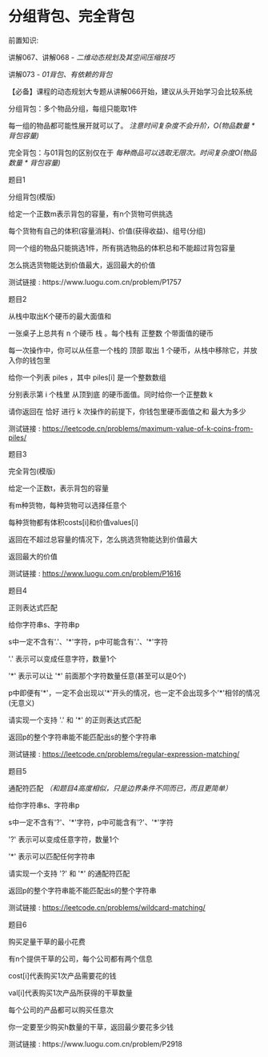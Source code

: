 # 分组背包、完全背包

前置知识:

讲解067、讲解068 \-  _二维动态规划及其空间压缩技巧_

讲解073 \-  _01背包、有依赖的背包_

【必备】课程的动态规划大专题从讲解066开始，建议从头开始学习会比较系统

分组背包：多个物品分组，每组只能取1件

每一组的物品都可能性展开就可以了。 _注意时间复杂度不会升阶，O\(物品数量 \* 背包容量\)_

完全背包：与01背包的区别仅在于  _每种商品可以选取无限次。时间复杂度O\(物品数量 \* 背包容量\)_

题目1

分组背包\(模版\)

给定一个正数m表示背包的容量，有n个货物可供挑选

每个货物有自己的体积\(容量消耗\)、价值\(获得收益\)、组号\(分组\)

同一个组的物品只能挑选1件，所有挑选物品的体积总和不能超过背包容量

怎么挑选货物能达到价值最大，返回最大的价值

测试链接 : https://www\.luogu\.com\.cn/problem/P1757

题目2

从栈中取出K个硬币的最大面值和

一张桌子上总共有 n 个硬币 栈 。每个栈有 正整数 个带面值的硬币

每一次操作中，你可以从任意一个栈的 顶部 取出 1 个硬币，从栈中移除它，并放入你的钱包里

给你一个列表 piles ，其中 piles\[i\] 是一个整数数组

分别表示第 i 个栈里 从顶到底 的硬币面值。同时给你一个正整数 k

请你返回在 恰好 进行 k 次操作的前提下，你钱包里硬币面值之和 最大为多少

测试链接 : [https://leetcode\.cn/problems/maximum\-value\-of\-k\-coins\-from\-piles/](https://leetcode.cn/problems/maximum-value-of-k-coins-from-piles/)

题目3

完全背包\(模版\)

给定一个正数t，表示背包的容量

有m种货物，每种货物可以选择任意个

每种货物都有体积costs\[i\]和价值values\[i\]

返回在不超过总容量的情况下，怎么挑选货物能达到价值最大

返回最大的价值

测试链接 : [https://www\.luogu\.com\.cn/problem/P1616](https://www.luogu.com.cn/problem/P1616)

题目4

正则表达式匹配

给你字符串s、字符串p

s中一定不含有'\.'、'\*'字符，p中可能含有'\.'、'\*'字符

'\.' 表示可以变成任意字符，数量1个

'\*' 表示可以让 '\*' 前面那个字符数量任意\(甚至可以是0个\)

p中即便有'\*'，一定不会出现以'\*'开头的情况，也一定不会出现多个'\*'相邻的情况\(无意义\)

请实现一个支持 '\.' 和 '\*' 的正则表达式匹配

返回p的整个字符串能不能匹配出s的整个字符串

测试链接 : [https://leetcode\.cn/problems/regular\-expression\-matching/](https://leetcode.cn/problems/regular-expression-matching/)

题目5

通配符匹配 _（和题目4高度相似，只是边界条件不同而已，而且更简单）_

给你字符串s、字符串p

s中一定不含有'?'、'\*'字符，p中可能含有'?'、'\*'字符

'?' 表示可以变成任意字符，数量1个

'\*' 表示可以匹配任何字符串

请实现一个支持 '?' 和 '\*' 的通配符匹配

返回p的整个字符串能不能匹配出s的整个字符串

测试链接 : [https://leetcode\.cn/problems/wildcard\-matching/](https://leetcode.cn/problems/wildcard-matching/)

题目6

购买足量干草的最小花费

有n个提供干草的公司，每个公司都有两个信息

cost\[i\]代表购买1次产品需要花的钱

val\[i\]代表购买1次产品所获得的干草数量

每个公司的产品都可以购买任意次

你一定要至少购买h数量的干草，返回最少要花多少钱

测试链接 : https://www\.luogu\.com\.cn/problem/P2918

